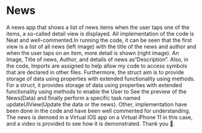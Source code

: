 # News
A news app that shows a list of news items when the user taps one of the items,
a so-called detail view is displayed. All implementation of the code is Neat and
well-commented.In running the code, it can be seen that the first view is a list of all news
(left image) with the title of the news and author and when the user taps on an item, more detail
is shown (right image). An Image, Title of news, Author, and details of news as“Description”.
Also, in the code, Imports are assigned to help allow my code to access symbols that are declared in other files.
Furthermore, the struct aim is to provide storage of data using properties with extended functionality using methods.
For a struct, it provides storage of data using properties with extended functionality using methods to enable
the User to See the preview of the News(Data) and finally perform a specific task named updateUIView(Update the data
or the news). Other, implementation have been done in the code and have been well commented for understanding.
The news is demoed in a Virtual IOS app on a Virtual iPhone 11 in this case, and a video is provided to see how
it is demonstrated.
Thank you 🙂.


